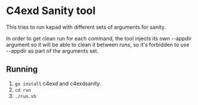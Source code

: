 # C4exd Sanity tool
This tries to run kapad with different sets of arguments for sanity.

In order to get clean run for each command, the tool injects its own --appdir
argument so it will be able to clean it between runs, so it's forbidden to use
--appdir as part of the arguments set.

## Running
 1. `go install` c4exd and c4exdsanity.
 2. `cd run`
 3. `./run.sh`



